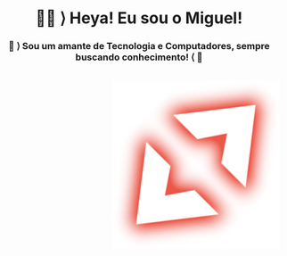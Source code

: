 <h1 align="center"> <b> 🐱‍💻 ⟩ Heya! Eu sou o Miguel!</b></h1>
<h3 align="center">👾 ⟩ Sou um amante de Tecnologia e Computadores, sempre buscando conhecimento! ⟨ 👾</h3>
<br>
<img align="right" width="300px" src="./loggit.png">

<!--
**mirvoxtm/mirvoxtm** is a ✨ _special_ ✨ repository because its `README.md` (this file) appears on your GitHub profile.

Here are some ideas to get you started:

- 🔭 I’m currently working on ...
- 🌱 I’m currently learning ...
- 👯 I’m looking to collaborate on ...
- 🤔 I’m looking for help with ...
- 💬 Ask me about ...
- 📫 How to reach me: ...
- 😄 Pronouns: ...
- ⚡ Fun fact: ...
-->
